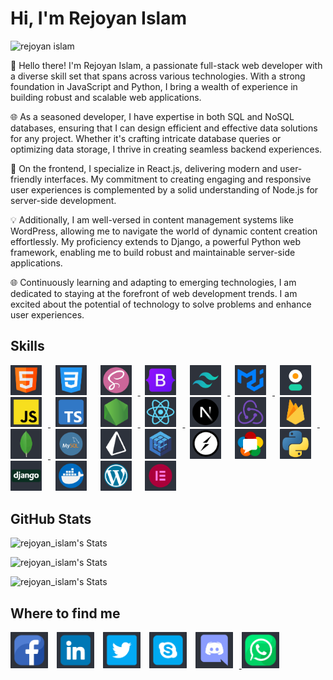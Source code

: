 <h1>Hi, I'm Rejoyan Islam</h1>

<p align="left"> <img src="https://komarev.com/ghpvc/?username=RejoyanIslam&label=Profile%20views&color=0e75b6&style=flat" alt="rejoyan islam" /> </p>

<!-- batch -->
<!-- ![JavaScript](https://img.shields.io/badge/JavaScript-F7DF1E?style=flat-square&logo=javascript&logoColor=black)
![Javascript](https://img.shields.io/badge/Javascript-F0DB4F?labelColor=2e333c&logo=javascript&logoColor=F0DB4F)

-->

<!-- ## Current Overview

 <ul>
  <li>Quick learner</li>
  <li>Friendly</li>
  <li>Dedicated</li>
</ul> -->

👋 Hello there! I'm Rejoyan Islam, a passionate full-stack web developer with a diverse skill set that spans across various technologies. With a strong foundation in JavaScript and Python, I bring a wealth of experience in building robust and scalable web applications.

🌐 As a seasoned developer, I have expertise in both SQL and NoSQL databases, ensuring that I can design efficient and effective data solutions for any project. Whether it's crafting intricate database queries or optimizing data storage, I thrive in creating seamless backend experiences.

🚀 On the frontend, I specialize in React.js, delivering modern and user-friendly interfaces. My commitment to creating engaging and responsive user experiences is complemented by a solid understanding of Node.js for server-side development.

💡 Additionally, I am well-versed in content management systems like WordPress, allowing me to navigate the world of dynamic content creation effortlessly. My proficiency extends to Django, a powerful Python web framework, enabling me to build robust and maintainable server-side applications.

🌐 Continuously learning and adapting to emerging technologies, I am dedicated to staying at the forefront of web development trends. I am excited about the potential of technology to solve problems and enhance user experiences.

## Skills

<p align="left">
      <a href="https://www.w3.org/html/"><img src='./images/HTML.png'  width="50px" style="padding-right: 10px;"   alt='html' title='HTML'/></a> &nbsp;
      <a href="https://www.w3.org/Style/CSS/"> <img src="./images/css.png"  width="50px" alt='css' style="padding-right: 10px;"   title='CSS' /></a> &nbsp;
      <a href="https://sass-lang.com/"><img src="./images/sass.png"  width="50px"  style="padding-right: 10px;"  alt='sass' title='SASS'/> </a> &nbsp;
      <a href="https://getbootstrap.com/"> <img src="./images/bootstrap.png" width="50px"  style="padding-right: 10px;"   alt='bootstrap' title='BootStrap' /></a> &nbsp;
      <a href="https://tailwindcss.com/"><img src="./images/tailwind.png" width="50px"  style="padding-right: 10px;"   alt='tailwind css' title='Tailwind CSS'/> </a> &nbsp;
      <a href="https://mui.com/"><img src="./images/mui.png" width="50px"  style="padding-right: 10px;"   alt='material ui' title='Material UI' /> </a> &nbsp;
      <a href="https://daisyui.com/"> <img src="./images/daisyui.png"  width="50px"  style="padding-right: 10px;"  alt='daisyui' title='DaisyUI'/></a> &nbsp;
      <a href="https://developer.mozilla.org/en-US/docs/Web/JavaScript"><img src="./images/js.png"  width="50px"  style="padding-right: 10px;"  alt='js' title='JavaScript'/> </a> &nbsp;
      <a href="https://www.typescriptlang.org/"> <img src="./images/ts.png"  width="50px"  style="padding-right: 10px;"  alt='redux' title='TypeScript'/></a> &nbsp;
      <a href="https://nodejs.org/en/"><img src="./images/node.png" width="50px"  style="padding-right: 10px;"   alt='node js' title='Node JS'/> </a> &nbsp;
      <a href="https://react.dev/"><img src="./images/react.png" width="50px"  style="padding-right: 10px;"   alt='react js' title='React JS' /> </a> &nbsp;
      <a href="https://nextjs.org/"> <img src="./images/nextjs.png"  width="50px" style="padding-right: 10px;"   alt='nextJs' title='NextJS'/></a> &nbsp;
      <a href="https://redux.js.org/"> <img src="./images/redux.png"  width="50px" style="padding-right: 10px;"   alt='redux' title='Redux'/></a> &nbsp;
      <a href="https://firebase.google.com/"><img src="./images/firebase.png" width="50px"  style="padding-right: 10px;"   alt='firebase' title='Firebase' /> </a> &nbsp;
      <a href="https://www.mongodb.com/"><img src="./images/mongo.png"  width="50px" style="padding-right: 10px;"   alt='mongodb' title='MongoDB'/> </a> &nbsp;
      <a href="https://www.mysql.com/"> <img src="./images/mysql.png"  width="50px"  style="padding-right: 10px;"  alt='mysql' title='MySQL'/></a> &nbsp;
      <a href="https://www.prisma.io/"> <img src="./images/prisma.png"  width="50px"  style="padding-right: 10px;"  alt='primsa' title='Prisma'/></a> &nbsp;
      <a href="https://sequelize.org/"> <img src="./images/sequelize.png"  width="50px"  style="padding-right: 10px;"  alt='sequelize' title='Sequelize'/></a> &nbsp;
      <a href="https://socket.io/"> <img src="./images/socketIo.png"  width="50px"  style="padding-right: 10px;"  alt='socketio' title='SocketIO'/></a> &nbsp;
      <a href="https://webrtc.org/"> <img src="./images/webrtc.png"  width="50px"  style="padding-right: 10px;"  alt='webrtc' title='WebRTC'/></a> &nbsp;
      <a href="https://www.python.org/"> <img src="./images/python.png"  width="50px"  style="padding-right: 10px;"  alt='redux' title='Python'/></a> &nbsp;
      <a href="https://www.djangoproject.com/"> <img src="./images/django.png"  width="50px"  style="padding-right: 10px;"  alt='django' title='Django'/></a> &nbsp;
      <a href="https://www.docker.com/"> <img src="./images/docker.png"  width="50px"  style="padding-right: 10px;"  alt='docker' title='Docker'/></a> &nbsp;
      <a href="https://wordpress.org"> <img src="./images/wordpress.png"  width="50px"  style="padding-right: 10px;"  alt='wordpress' title='WordPress'/></a> &nbsp;
      <a href="https://elementor.com/"> <img src="./images/elementor.png"  width="50px"  style="padding-right: 10px;"  alt='elementor' title='Elementor'/></a> &nbsp;

</p>

## GitHub Stats

![rejoyan_islam's Stats](https://github-readme-stats.vercel.app/api/top-langs?username=RejoyanIslam&show_icons=true&locale=en&layout=compact&theme=aura)

![rejoyan_islam's Stats](https://github-readme-stats.vercel.app/api?username=RejoyanIslam&show_icons=true&locale=en&theme=aura)

![rejoyan_islam's Stats](https://github-readme-streak-stats.herokuapp.com/?user=RejoyanIslam&theme=aura)

## Where to find me

<p align="left">
<a href="https://www.facebook.com/rej0yanislam/"><img src="./images/banner/fb.png" style="padding-right: 10px;"   width="60px" alt="facebook" title="Facebook"></a>
<a href="https://www.linkedin.com/in/rej0yanislam/"><img src="./images/banner/linkedin.png" style="padding-right: 10px;"  width="60px" alt="linkedIn" title="LinkedIn"></a>
<a href="https://twitter.com/rej0yanislam"><img src="./images/banner/twitter.png" style="padding-right: 10px;display:inline;"  width="60px" alt="twitter" title="Twitter"></a>
<a href="https://join.skype.com/invite/puxgViZihWnh"><img src="./images/banner/skype.png" style="padding-right: 10px;display:inline;"  width="60px" alt="skype" title="Skype"></a>
<a href="https://discord.com/users/788296371991478312"><img src="./images/banner/discord.png" style="padding-right: 10px;display:inline;"  width="60px" alt="skype" title="Discord"> </a>
<span href="tel:+8801568816822" target="_blank" ><img src="./images/banner/whatsapp.png" style="padding-right: 10px;display:inline;" width="60px" alt="whatsApp" title="+8801568816822"></span>
</p>
